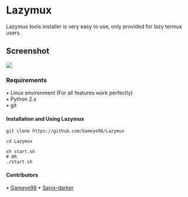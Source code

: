# Lazymux
Lazymux tools installer is very easy to use, only provided for lazy termux users.

## Screenshot
<img src="core/lazymux.png">

### Requirements
• Linux environment (For all features work perfectly)<br>
• Python 2.x<br>
• git<br>

#### Installation and Using Lazymux
```shell
git clone https://github.com/Gameye98/Lazymux
 
cd Lazymux
 
sh start.sh 
# OR
./start.sh
```

#### Contributors
• [Gameye98](https://github.com/Gameye98)
• [Sanix-darker](https://github.com/Sanix-Darker)